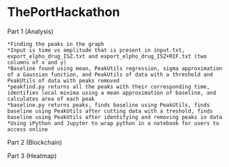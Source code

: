 # ThePortHackathon

Part 1 (Analysis)
    
    *Finding the peaks in the graph
    *Input is time vs amplitude that is present in input.txt, export_elpho_drug_ISZ.txt and export_elpho_drug_ISZ+RIF.txt (two columns of x and y)
    *Baseline found using mean, PeakUtils regression, sigma approximation of a Gaussian function, and PeakUtils of data with a threshold and PeakUtils of data with peaks removed 
    *peakfind.py returns all the peaks with their corresponding time, identifies local minima using a mean approximation of baseline, and calculates area of each peak 
    *baseline.py returns peaks, finds baseline using PeakUtils, finds baseline using PeakUtils after cutting data with a treshold, finds baseline using PeakUtils after identifying and removing peaks in data 
    *Using iPython and Jupyter to wrap python in a notebook for users to access online

Part 2 (Blockchain)

Part 3 (Heatmap)
